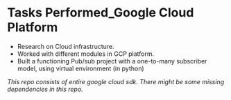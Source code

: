 # Tasks Performed_Google Cloud Platform 

- Research on Cloud infrastructure. 
- Worked with different modules in GCP platform. 
- Built a functioning Pub/sub project with a one-to-many subscriber model, using virtual environment (in python) 






*This repo consists of entire google cloud sdk.*
*There might be some missing dependencies in this repo.*
